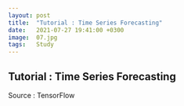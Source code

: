 ```yaml
---
layout: post
title:  "Tutorial : Time Series Forecasting"
date:   2021-07-27 19:41:00 +0300
image:  07.jpg
tags:   Study
---
```


## Tutorial : Time Series Forecasting

Source : TensorFlow
